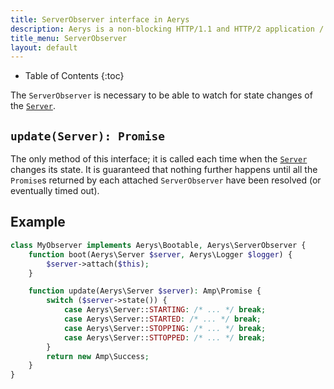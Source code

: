 ```yaml
---
title: ServerObserver interface in Aerys
description: Aerys is a non-blocking HTTP/1.1 and HTTP/2 application / websocket / static file server.
title_menu: ServerObserver
layout: default
---
```


* Table of Contents
{:toc}

The `ServerObserver` is necessary to be able to watch for state changes of the [`Server`](server.html).

## `update(Server): Promise`

The only method of this interface; it is called each time when the [`Server`](server.html) changes its state. It is guaranteed that nothing further happens until all the `Promise`s returned by each attached `ServerObserver` have been resolved (or eventually timed out).

## Example

```php
class MyObserver implements Aerys\Bootable, Aerys\ServerObserver {
    function boot(Aerys\Server $server, Aerys\Logger $logger) {
        $server->attach($this);
    }

    function update(Aerys\Server $server): Amp\Promise {
        switch ($server->state()) {
            case Aerys\Server::STARTING: /* ... */ break;
            case Aerys\Server::STARTED: /* ... */ break;
            case Aerys\Server::STOPPING: /* ... */ break;
            case Aerys\Server::STTOPPED: /* ... */ break;
        }
        return new Amp\Success;
    }
}
```
